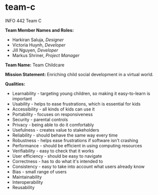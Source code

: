 # team-c
INFO 442 Team C

**Team Member Names and Roles:**
- Harkiran Saluja, *Designer*
- Victoria Huynh, *Developer*
- Jill Nguyen, *Developer*
- Markus Shriner, *Project Manager*

**Team Name:** Team Childcare

**Mission Statement:** Enriching child social development in a virtual world.

**Qualities:**

- Learnability - targeting young children, so making it easy-to-learn is important
- Usability - helps to ease frustrations, which is essential for kids
- Accessibility - all kinds of kids can use it
- Portability - focuses on responsiveness
- Security - parental controls
- Privacy - being able to do it comfortably
- Usefulness - creates value to stakeholders
- Reliability - should behave the same way every time
- Robustness - helps ease frustrations if software isn't crashing
- Performance - should be efficient in using computing resources
- Verifiability - easy to check that it works
- User efficiency - should be easy to navigate
- Correctness - has to do what it's intended to
- Consistency - easy to take into account what users already know
- Bias - small range of users
- Maintainability
- Interoperability
- Reusability 
